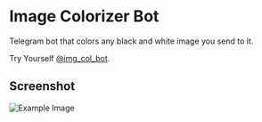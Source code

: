 # Image Colorizer Bot
Telegram bot that colors any black and white image you send to it.

Try Yourself [@img_col_bot](https://t.me/img_col_bot).

## Screenshot
![Example Image](https://i.imgur.com/mQuxxNK.jpg)
